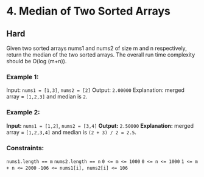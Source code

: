 # 4. Median of Two Sorted Arrays
   
## Hard

Given two sorted arrays nums1 and nums2 of size m and n respectively, return the median of the two sorted arrays.
The overall run time complexity should be O(log (m+n)).

### Example 1:
Input: `nums1 = [1,3]`, `nums2 = [2]`
Output: `2.00000`
Explanation: merged array = `[1,2,3]` and median is `2`.

### Example 2:
**Input:** `nums1 = [1,2]`, `nums2 = [3,4]`
**Output:** `2.50000`
**Explanation:** merged array = `[1,2,3,4]` and median is `(2 + 3) / 2 = 2.5`.


### Constraints:
`nums1.length == m`
`nums2.length == n`
`0 <= m <= 1000`
`0 <= n <= 1000`
`1 <= m + n <= 2000`
`-106 <= nums1[i], nums2[i] <= 106`